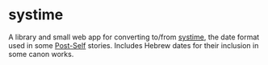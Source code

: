 # systime

A library and small web app for converting to/from [systime](https://wiki.post-self.ink/wiki/Systime), the date format used in some [Post-Self](https://post-self.ink) stories. Includes Hebrew dates for their inclusion in some canon works.

